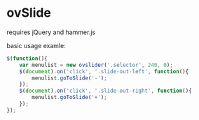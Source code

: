 # ovSlide

requires jQuery and hammer.js

basic usage examle:

```javascript
$(function(){
	var menulist = new ovslider('.selector', 240, 0);
	$(document).on('click', '.slide-out-left', function(){
		menulist.goToSlide('-');
	});
	$(document).on('click', '.slide-out-right', function(){
		menulist.goToSlide('+');
	});
});
```